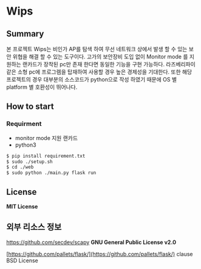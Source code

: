 # Wips
## Summary

본 프로젝트 Wips는 비인가 AP를 탐색 하여 무선 네트워크 상에서 발생 할 수 있는 보안 위협을 해결 할 수 있는 도구이다.  고가의 보안장비 도입 없이 Monitor mode 를 지원하는 랜카드가 장착된 pc만 존재 한다면 동일한 기능을 구현 가능하다. 라즈베리파이 같은 소형 pc에 프로그렘을 탑재하여 사용할 경우 높은 경제성을 기대한다. 
또한 해당 프로젝트의 경우 대부분의 소스코드가 python으로 작성 하였기 때문에 OS 별 platform 별 호환성이 뛰어나다.

## How to start

### Requirment

- monitor mode 지원 랜카드
- python3

```bash
$ pip install requirement.txt
$ sudo ./setup.sh
$ cd ./web
$ sudo python ./main.py flask run
```

## License

**MIT License**

## 외부 리소스 정보

https://github.com/secdev/scapy **GNU General Public License v2.0**

[https://github.com/pallets/flask/](https://github.com/pallets/flask/)  clause BSD License
